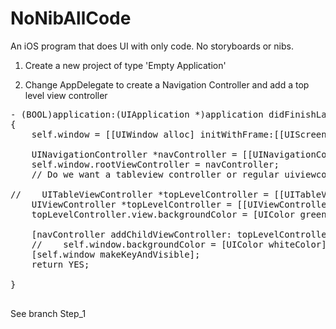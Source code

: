 NoNibAllCode
============

An iOS program that does UI with only code.  No storyboards or nibs.


1. Create a new project of type 'Empty Application'

2. Change AppDelegate to create a Navigation Controller and add a top level view controller

<pre>
- (BOOL)application:(UIApplication *)application didFinishLaunchingWithOptions:(NSDictionary *)launchOptions
{
    self.window = [[UIWindow alloc] initWithFrame:[[UIScreen mainScreen] bounds]];
    
    UINavigationController *navController = [[UINavigationController alloc] init];
    self.window.rootViewController = navController;
    // Do we want a tableview controller or regular uiviewcontroller?
    
//    UITableViewController *topLevelController = [[UITableViewController alloc] initWithStyle:UITableViewStylePlain];
    UIViewController *topLevelController = [[UIViewController alloc] init];
    topLevelController.view.backgroundColor = [UIColor greenColor];
    
    [navController addChildViewController: topLevelController];
    //    self.window.backgroundColor = [UIColor whiteColor];
    [self.window makeKeyAndVisible];
    return YES;

}

</pre>

See branch Step_1


